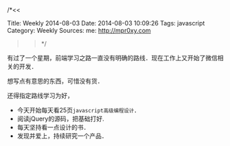 /*<<

 Title: Weekly 2014-08-03
 Date: 2014-08-03 10:09:26
 Tags: javascript
 Category: Weekly
 Sources:
   me: http://mpr0xy.com
>>*/

有过了一个星期，前端学习之路一直没有明确的路线．现在工作上又开始了微信相关的开发．

想写点有意思的东西，可惜没有货．

还得指定路线学习为好，
* 今天开始每天看25页```javascript高级编程设计```．
* 阅读jQuery的源码，把基础打好.
* 每天坚持看一点设计的书．
* 发现并爱上，持续研究一个产品．